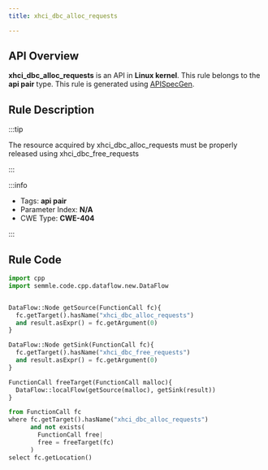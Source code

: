 ```yaml
---
title: xhci_dbc_alloc_requests

---
```



## API Overview
**xhci_dbc_alloc_requests** is an API in **Linux kernel**. This rule belongs to the **api pair** type. This rule is generated using [APISpecGen](../../tools/APISpecGen).
## Rule Description

:::tip

The resource acquired by xhci_dbc_alloc_requests must be properly released using xhci_dbc_free_requests

:::

:::info

- Tags: **api pair**
- Parameter Index: **N/A**
- CWE Type: **CWE-404**

:::

## Rule Code
```python
import cpp
import semmle.code.cpp.dataflow.new.DataFlow


DataFlow::Node getSource(FunctionCall fc){
  fc.getTarget().hasName("xhci_dbc_alloc_requests")
  and result.asExpr() = fc.getArgument(0)
}

DataFlow::Node getSink(FunctionCall fc){
  fc.getTarget().hasName("xhci_dbc_free_requests")
  and result.asExpr() = fc.getArgument(0)
}

FunctionCall freeTarget(FunctionCall malloc){
  DataFlow::localFlow(getSource(malloc), getSink(result))
}

from FunctionCall fc
where fc.getTarget().hasName("xhci_dbc_alloc_requests")
      and not exists(
        FunctionCall free| 
        free = freeTarget(fc)
      )
select fc.getLocation()

    
```